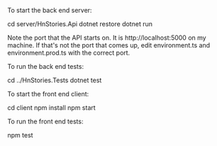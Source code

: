 To start the back end server:

cd server/HnStories.Api
dotnet restore
dotnet run

Note the port that the API starts on. It is http://localhost:5000 on my machine. If that's not the port that comes up, edit environment.ts and environment.prod.ts with the correct port.

To run the back end tests:

cd ../HnStories.Tests
dotnet test

To start the front end client:

cd client
npm install
npm start

To run the front end tests:

npm test
